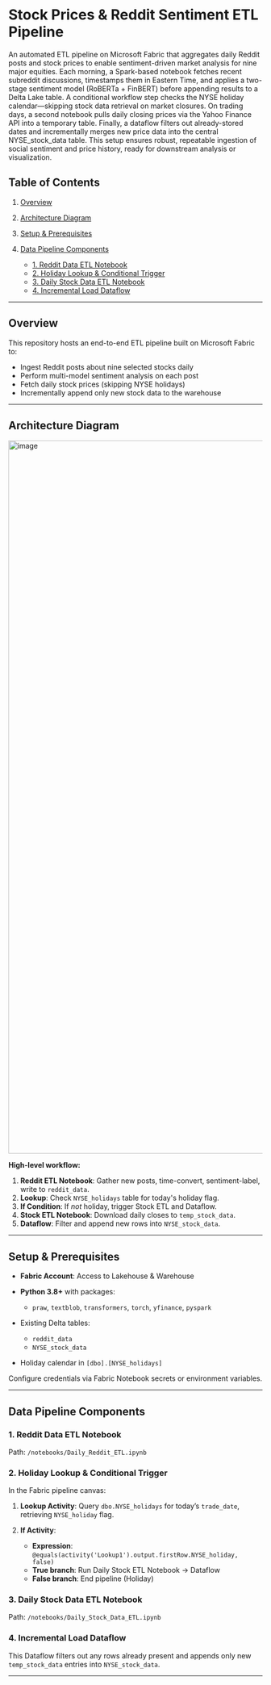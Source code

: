# Stock Prices & Reddit Sentiment ETL Pipeline

An automated ETL pipeline on Microsoft Fabric that aggregates daily Reddit posts and stock prices to enable sentiment-driven market analysis for nine major equities. Each morning, a Spark-based notebook fetches recent subreddit discussions, timestamps them in Eastern Time, and applies a two-stage sentiment model (RoBERTa + FinBERT) before appending results to a Delta Lake table. A conditional workflow step checks the NYSE holiday calendar—skipping stock data retrieval on market closures. On trading days, a second notebook pulls daily closing prices via the Yahoo Finance API into a temporary table. Finally, a dataflow filters out already-stored dates and incrementally merges new price data into the central NYSE_stock_data table. This setup ensures robust, repeatable ingestion of social sentiment and price history, ready for downstream analysis or visualization.


## Table of Contents

1. [Overview](#overview)
2. [Architecture Diagram](#architecture-diagram)
3. [Setup & Prerequisites](#setup--prerequisites)
4. [Data Pipeline Components](#data-pipeline-components)

   * [1. Reddit Data ETL Notebook](#1-reddit-data-etl-notebook)
   * [2. Holiday Lookup & Conditional Trigger](#2-holiday-lookup--conditional-trigger)
   * [3. Daily Stock Data ETL Notebook](#3-daily-stock-data-etl-notebook)
   * [4. Incremental Load Dataflow](#4-incremental-load-dataflow)

---

## Overview

This repository hosts an end-to-end ETL pipeline built on Microsoft Fabric to:

* Ingest Reddit posts about nine selected stocks daily
* Perform multi-model sentiment analysis on each post
* Fetch daily stock prices (skipping NYSE holidays)
* Incrementally append only new stock data to the warehouse

---

## Architecture Diagram

<img width="1414" alt="image" src="https://github.com/user-attachments/assets/e3f7a9ba-15f2-4f6d-be69-8aa833dc8f0d" />

**High-level workflow:**

1. **Reddit ETL Notebook**: Gather new posts, time-convert, sentiment-label, write to `reddit_data`.
2. **Lookup**: Check `NYSE_holidays` table for today's holiday flag.
3. **If Condition**: If *not* holiday, trigger Stock ETL and Dataflow.
4. **Stock ETL Notebook**: Download daily closes to `temp_stock_data`.
5. **Dataflow**: Filter and append new rows into `NYSE_stock_data`.

---

## Setup & Prerequisites

* **Fabric Account**: Access to Lakehouse & Warehouse
* **Python 3.8+** with packages:

  * `praw`, `textblob`, `transformers`, `torch`, `yfinance`, `pyspark`
* Existing Delta tables:

  * `reddit_data`
  * `NYSE_stock_data`
* Holiday calendar in `[dbo].[NYSE_holidays]`

Configure credentials via Fabric Notebook secrets or environment variables.

---

## Data Pipeline Components

### 1. Reddit Data ETL Notebook

Path: `/notebooks/Daily_Reddit_ETL.ipynb`

### 2. Holiday Lookup & Conditional Trigger

In the Fabric pipeline canvas:

1. **Lookup Activity**: Query `dbo.NYSE_holidays` for today’s `trade_date`, retrieving `NYSE_holiday` flag.
2. **If Activity**:

   * **Expression**: `@equals(activity('Lookup1').output.firstRow.NYSE_holiday, false)`
   * **True branch**: Run Daily Stock ETL Notebook → Dataflow
   * **False branch**: End pipeline (Holiday)

### 3. Daily Stock Data ETL Notebook

Path: `/notebooks/Daily_Stock_Data_ETL.ipynb`


### 4. Incremental Load Dataflow

This Dataflow filters out any rows already present and appends only new `temp_stock_data` entries into `NYSE_stock_data`.

---
